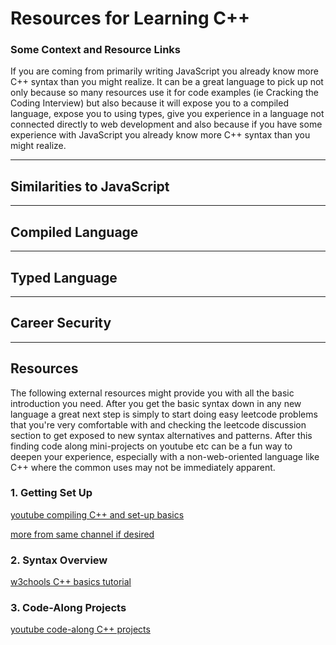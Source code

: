 # Resources for Learning C++

### Some Context and Resource Links

If you are coming from primarily writing JavaScript you already know more C++ syntax than you might realize. It can be a great language to pick up not only because so many resources use it for code examples (ie Cracking the Coding Interview) but also because it will expose you to a compiled language, expose you to using types, give you experience in a language not connected directly to web development and also because if you have some experience with JavaScript you already know more C++ syntax than you might realize.

---

## Similarities to JavaScript

--- 

## Compiled Language

---

## Typed Language

---

## Career Security

---

## Resources

The following external resources might provide you with all the basic introduction you need. After you get the basic syntax down in any new language a great next step is simply to start doing easy leetcode problems that you're very comfortable with and checking the leetcode discussion section to get exposed to new syntax alternatives and patterns. After this finding code along mini-projects on youtube etc can be a fun way to deepen your experience, especially with a non-web-oriented language like C++ where the common uses may not be immediately apparent.

### 1. Getting Set Up

[youtube compiling C++ and set-up basics](https://www.youtube.com/watch?v=lPd13fsU-CQ)

[more from same channel if desired](https://www.youtube.com/playlist?list=PLzMcBGfZo4-lmGC8VW0iu6qfMHjy7gLQ3)

### 2. Syntax Overview

[w3chools C++ basics tutorial](https://www.w3schools.com/cpp/default.asp)

### 3. Code-Along Projects

[youtube code-along C++ projects](https://www.youtube.com/playlist?list=PLrOv9FMX8xJE8NgepZR1etrsU63fDDGxO)
